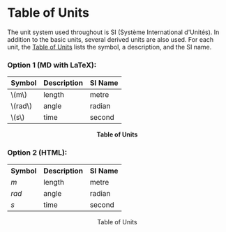 # Table of Units

The unit system used throughout is SI (Système International d'Unités). In addition to the basic units, several derived units are also used. For each unit, the [Table of Units](#Sec:ToU) lists the symbol, a description, and the SI name.

### Option 1 (MD with LaTeX):

<div id="Sec:ToU">

|Symbol   |Description|SI Name|
|---------|-----------|-------|
|\\(m\\)  |length     |metre  |
|\\(rad\\)|angle      |radian |
|\\(s\\)  |time       |second |

**<p align="center">Table of Units</p>**

</div>

### Option 2 (HTML):

<div id="Table:ToU">
    <table class="table">
        <tr>
            <th>Symbol</th>
            <th>Description</th>
            <th>SI Name</th>
        </tr>
        <tr>
            <td><em>m</em></td>
            <td>length</td>
            <td>metre</td>
        </tr>
        <tr>
            <td><em>rad</em></td>
            <td>angle</td>
            <td>radian</td>
        </tr>
        <tr>
            <td><em>s</em></td>
            <td>time</td>
            <td>second</td>
        </tr>
    </table>
    <p align="center">Table of Units</p>
</div>
